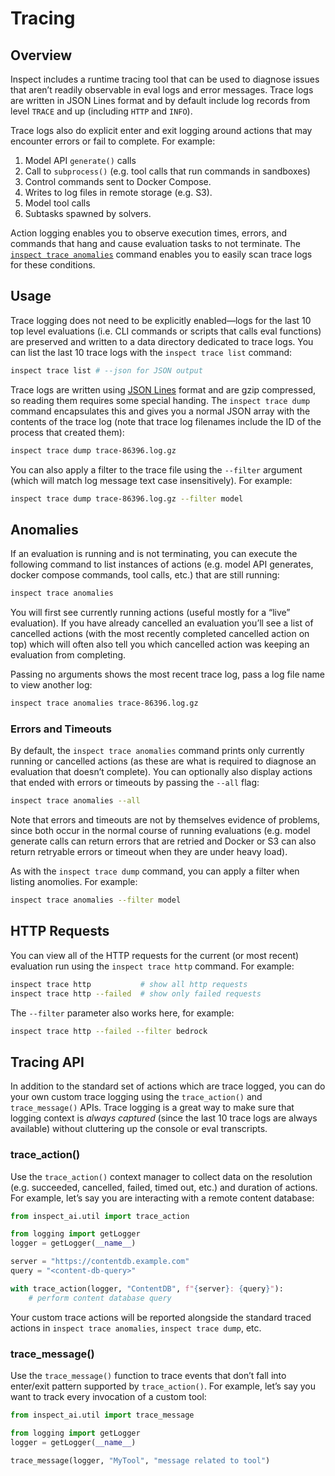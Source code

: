 # Tracing


## Overview

Inspect includes a runtime tracing tool that can be used to diagnose
issues that aren’t readily observable in eval logs and error messages.
Trace logs are written in JSON Lines format and by default include log
records from level `TRACE` and up (including `HTTP` and `INFO`).

Trace logs also do explicit enter and exit logging around actions that
may encounter errors or fail to complete. For example:

1.  Model API `generate()` calls
2.  Call to `subprocess()` (e.g. tool calls that run commands in
    sandboxes)
3.  Control commands sent to Docker Compose.
4.  Writes to log files in remote storage (e.g. S3).
5.  Model tool calls
6.  Subtasks spawned by solvers.

Action logging enables you to observe execution times, errors, and
commands that hang and cause evaluation tasks to not terminate. The
[`inspect trace anomalies`](#anomalies) command enables you to easily
scan trace logs for these conditions.

## Usage

Trace logging does not need to be explicitly enabled—logs for the last
10 top level evaluations (i.e. CLI commands or scripts that calls eval
functions) are preserved and written to a data directory dedicated to
trace logs. You can list the last 10 trace logs with the
`inspect trace list` command:

``` bash
inspect trace list # --json for JSON output
```

Trace logs are written using [JSON Lines](https://jsonlines.org/) format
and are gzip compressed, so reading them requires some special handing.
The `inspect trace dump` command encapsulates this and gives you a
normal JSON array with the contents of the trace log (note that trace
log filenames include the ID of the process that created them):

``` bash
inspect trace dump trace-86396.log.gz
```

You can also apply a filter to the trace file using the `--filter`
argument (which will match log message text case insensitively). For
example:

``` bash
inspect trace dump trace-86396.log.gz --filter model
```

## Anomalies

If an evaluation is running and is not terminating, you can execute the
following command to list instances of actions (e.g. model API
generates, docker compose commands, tool calls, etc.) that are still
running:

``` bash
inspect trace anomalies
```

You will first see currently running actions (useful mostly for a “live”
evaluation). If you have already cancelled an evaluation you’ll see a
list of cancelled actions (with the most recently completed cancelled
action on top) which will often also tell you which cancelled action was
keeping an evaluation from completing.

Passing no arguments shows the most recent trace log, pass a log file
name to view another log:

``` bash
inspect trace anomalies trace-86396.log.gz
```

### Errors and Timeouts

By default, the `inspect trace anomalies` command prints only currently
running or cancelled actions (as these are what is required to diagnose
an evaluation that doesn’t complete). You can optionally also display
actions that ended with errors or timeouts by passing the `--all` flag:

``` bash
inspect trace anomalies --all
```

Note that errors and timeouts are not by themselves evidence of
problems, since both occur in the normal course of running evaluations
(e.g. model generate calls can return errors that are retried and Docker
or S3 can also return retryable errors or timeout when they are under
heavy load).

As with the `inspect trace dump` command, you can apply a filter when
listing anomolies. For example:

``` bash
inspect trace anomalies --filter model
```

## HTTP Requests

You can view all of the HTTP requests for the current (or most recent)
evaluation run using the `inspect trace http` command. For example:

``` bash
inspect trace http           # show all http requests
inspect trace http --failed  # show only failed requests
```

The `--filter` parameter also works here, for example:

``` bash
inspect trace http --failed --filter bedrock
```

## Tracing API

In addition to the standard set of actions which are trace logged, you
can do your own custom trace logging using the `trace_action()` and
`trace_message()` APIs. Trace logging is a great way to make sure that
logging context is *always captured* (since the last 10 trace logs are
always available) without cluttering up the console or eval transcripts.

### trace_action()

Use the `trace_action()` context manager to collect data on the
resolution (e.g. succeeded, cancelled, failed, timed out, etc.) and
duration of actions. For example, let’s say you are interacting with a
remote content database:

``` python
from inspect_ai.util import trace_action

from logging import getLogger
logger = getLogger(__name__)

server = "https://contentdb.example.com"
query = "<content-db-query>"

with trace_action(logger, "ContentDB", f"{server}: {query}"):
    # perform content database query
```

Your custom trace actions will be reported alongside the standard traced
actions in `inspect trace anomalies`, `inspect trace dump`, etc.

### trace_message()

Use the `trace_message()` function to trace events that don’t fall into
enter/exit pattern supported by `trace_action()`. For example, let’s say
you want to track every invocation of a custom tool:

``` python
from inspect_ai.util import trace_message

from logging import getLogger
logger = getLogger(__name__)

trace_message(logger, "MyTool", "message related to tool")
```
